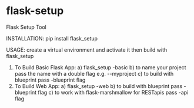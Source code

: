 # flask-setup
Flask Setup Tool

INSTALLATION:
pip install flask_setup

USAGE:
create a virtual environment and activate it
then build with flask_setup

1. To Build Basic Flask App:
    a) flask_setup -basic
    b) to name your project pass the name with a double flag e.g. --myproject
    c) to build with blueprint pass -blueprint flag
2. To Build Web App:
    a) flask_setup -web
    b) to build with blueprint pass -blueprint flag
    c) to work with flask-marshmallow for RESTapis pass -api flag
